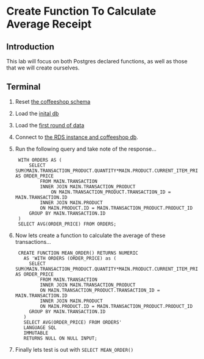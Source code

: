# Create Function To Calculate Average Receipt

## Introduction

This lab will focus on both Postgres declared functions, as well as those that we will create ourselves.

## Terminal
1. Reset [the coffeeshop schema](./ddl_dml_lab.md#reset-psql)
1. Load the [inital db](./loading_sample_data_lab.md#loading-initial-db)
2. Load the [first round of data](./CreateReciepts.md#first-insert)
1. Connect to [the RDS instance and coffeeshop db](./creating_rds_instance.md#connect-psql).
2. Run the following query and take note of the response...

        WITH ORDERS AS (
            SELECT SUM(MAIN.TRANSACTION_PRODUCT.QUANTITY*MAIN.PRODUCT.CURRENT_ITEM_PRICE) AS ORDER_PRICE
                FROM MAIN.TRANSACTION
                INNER JOIN MAIN.TRANSACTION_PRODUCT
                    ON MAIN.TRANSACTION_PRODUCT.TRANSACTION_ID =     MAIN.TRANSACTION.ID 
                INNER JOIN MAIN.PRODUCT 
                ON MAIN.PRODUCT.ID = MAIN.TRANSACTION_PRODUCT.PRODUCT_ID 
            GROUP BY MAIN.TRANSACTION.ID
        )
        SELECT AVG(ORDER_PRICE) FROM ORDERS;

1. Now lets create a function to calculate the average of these transactions...

        CREATE FUNCTION MEAN_ORDER() RETURNS NUMERIC
          AS 'WITH ORDERS (ORDER_PRICE) as (
            SELECT SUM(MAIN.TRANSACTION_PRODUCT.QUANTITY*MAIN.PRODUCT.CURRENT_ITEM_PRICE) AS ORDER_PRICE
                FROM MAIN.TRANSACTION
                INNER JOIN MAIN.TRANSACTION_PRODUCT
                ON MAIN.TRANSACTION_PRODUCT.TRANSACTION_ID = MAIN.TRANSACTION.ID 
                INNER JOIN MAIN.PRODUCT 
                ON MAIN.PRODUCT.ID = MAIN.TRANSACTION_PRODUCT.PRODUCT_ID 
            GROUP BY MAIN.TRANSACTION.ID
          )
          SELECT AVG(ORDER_PRICE) FROM ORDERS'
          LANGUAGE SQL
          IMMUTABLE
          RETURNS NULL ON NULL INPUT; 

1. Finally lets test is out with `SELECT MEAN_ORDER()`
